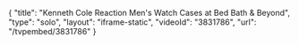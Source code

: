 {
    "title": "Kenneth Cole Reaction Men's Watch Cases at Bed Bath & Beyond",
    "type": "solo",
    "layout": "iframe-static",
    "videoId": "3831786",
    "url": "\/tvpembed\/3831786"
}